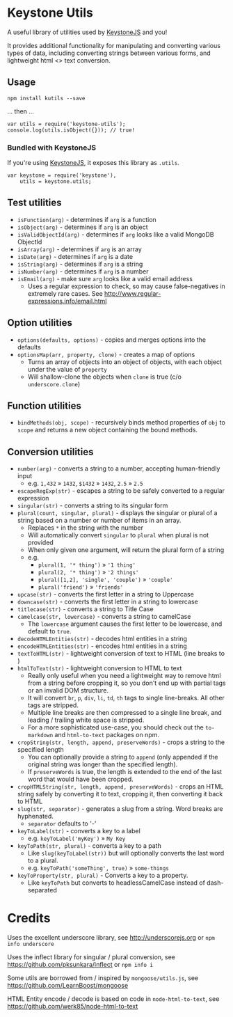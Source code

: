 Keystone Utils
==============

A useful library of utilities used by [KeystoneJS](http://keystonejs.com) and you!

It provides additional functionality for manipulating and converting various
types of data, including converting strings between various forms, and
lightweight html <> text conversion.


## Usage

	npm install kutils --save

... then ...

	var utils = require('keystone-utils');
	console.log(utils.isObject({})); // true!

### Bundled with KeystoneJS

If you're using [KeystoneJS](http://keystonejs.com), it exposes this library
as `.utils`.

	var keystone = require('keystone'),
		utils = keystone.utils;


## Test utilities

*	`isFunction(arg)` - determines if `arg` is a function
*	`isObject(arg)` - determines if `arg` is an object
*	`isValidObjectId(arg)` - determines if `arg` looks like a valid MongoDB ObjectId
*	`isArray(arg)` - determines if `arg` is an array
*	`isDate(arg)` - determines if `arg` is a date
*	`isString(arg)` - determines if `arg` is a string
*	`isNumber(arg)` - determines if `arg` is a number
*	`isEmail(arg)` - make sure `arg` looks like a valid email address
	*	Uses a regular expression to check, so may cause false-negatives in
		extremely rare cases. See http://www.regular-expressions.info/email.html

## Option utilities

*	`options(defaults, options)` - copies and merges options into the defaults
*	`optionsMap(arr, property, clone)` - creates a map of options
	*	Turns an array of objects into an object of objects, with each object
		under the value of `property`
	*	Will shallow-clone the objects when `clone` is true (c/o `underscore.clone`)

## Function utilities

*	`bindMethods(obj, scope)` - recursively binds method properties of `obj`
	to `scope` and returns a new object containing the bound methods.
	
## Conversion utilities

*	`number(arg)` - converts a string to a number, accepting human-friendly input
	*	e.g. `1,432` &raquo; `1432`, `$1432` &raquo; `1432`, `2.5` &raquo; `2.5`
*	`escapeRegExp(str)` - escapes a string to be safely converted to a regular expression
*	`singular(str)` - converts a string to its singular form
*	`plural(count, singular, plural)` - displays the singular or plural of a string
	based on a number or number of items in an array.
	*	Replaces `*` in the string with the number
	*	Will automatically convert `singular` to `plural` when plural is not provided
	*	When only given one argument, will return the plural form of a string
	*	e.g.
		*	`plural(1, '* thing')` &raquo; `'1 thing'`
		*	`plural(2, '* thing')` &raquo; `'2 things'`
		*	`plural([1,2], 'single', 'couple')` &raquo; `'couple'`
		*	`plural('friend')` &raquo; `'friends'`
*	`upcase(str)` - converts the first letter in a string to Uppercase
*	`downcase(str)` - converts the first letter in a string to lowercase
*	`titlecase(str)` - converts a string to Title Case
*	`camelcase(str, lowercase)` - converts a string to camelCase
	*	The `lowercase` argument causes the first letter to be lowercase, and
		default to `true`.
*	`decodeHTMLEntities(str)` - decodes html entities in a string
*	`encodeHTMLEntities(str)` - encodes html entities in a string
*	`textToHTML(str)` - lightweight conversion of text to HTML (line breaks to <br>)
*	`htmlToText(str)` - lightweight conversion to HTML to text
	*	Really only useful when you need a lightweight way to remove html from a
		string before cropping it, so you don't end up with partial tags or an
		invalid DOM structure.
	*	It will convert `br`, `p`, `div`, `li`, `td`, `th` tags to single
		line-breaks. All other tags are stripped.
	*	Multiple line breaks are then compressed to a single line break, and
		leading / trailing white space is stripped.
	*	For a more sophisticated use-case, you should check out the `to-markdown`
		and `html-to-text` packages on npm.
*	`cropString(str, length, append, preserveWords)` - crops a string to the
	specified length
	*	You can optionally provide a string to `append` (only appended if the
		original string was longer than the specified length).
	*	If `preserveWords` is true, the length is extended to the end of the last
		word that would have been cropped.
*	`cropHTMLString(str, length, append, preserveWords)` - crops an HTML string
	safely by converting it to text, cropping it, then converting it back to HTML
*	`slug(str, separator)` - generates a slug from a string. Word breaks are hyphenated.
	*	`separator` defaults to '-'
*	`keyToLabel(str)` - converts a key to a label
	*	e.g. `keyToLabel('myKey')` &raquo; `My Key`
*	`keyToPath(str, plural)` - converts a key to a path
	*	Like `slug(keyToLabel(str))` but will optionally converts the last word
		to a plural.
	*	e.g. `keyToPath('someThing', true)` &raquo; `some-things`
*	`keyToProperty(str, plural)` - Converts a key to a property.
	*	Like `keyToPath` but converts to headlessCamelCase instead of dash-separated



Credits
=======

Uses the excellent underscore library,
see http://underscorejs.org or `npm info underscore`

Uses the inflect library for singular / plural conversion,
see https://github.com/pksunkara/inflect or `npm info i`

Some utils are borrowed from / inspired by `mongoose/utils.js`,
see https://github.com/LearnBoost/mongoose

HTML Entity encode / decode is based on code in `node-html-to-text`,
see https://github.com/werk85/node-html-to-text
